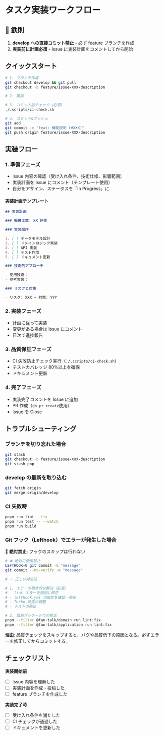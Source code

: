 # タスク実装ワークフロー

## 🚨 鉄則

1. **develop への直接コミット禁止** - 必ず feature ブランチを作成
2. **実装前に計画必須** - Issue に実装計画をコメントしてから開始

## クイックスタート

```bash
# 1. ブランチ作成
git checkout develop && git pull
git checkout -b feature/issue-XXX-description

# 2. 実装

# 3. コミット前チェック（必須）
./.scripts/ci-check.sh

# 4. コミット&プッシュ
git add .
git commit -m "feat: 機能説明 (#XXX)"
git push origin feature/issue-XXX-description
```

## 実装フロー

### 1. 準備フェーズ

- Issue 内容の確認（受け入れ条件、技術仕様、影響範囲）
- 実装計画を Issue にコメント（テンプレート使用）
- 自分をアサイン、ステータスを「In Progress」に

#### 実装計画テンプレート

```markdown
## 実装計画

### 概算工数: XX 時間

### 実装順序

1. [ ] データモデル設計
2. [ ] ドメインロジック実装
3. [ ] API 実装
4. [ ] テスト作成
5. [ ] ドキュメント更新

### 技術的アプローチ

- 使用技術：
- 参考実装：

### リスクと対策

- リスク: XXX → 対策: YYY
```

### 2. 実装フェーズ

- 計画に従って実装
- 変更がある場合は Issue にコメント
- 日次で進捗報告

### 3. 品質保証フェーズ

- CI 失敗防止チェック実行（`./.scripts/ci-check.sh`）
- テストカバレッジ 80%以上を確保
- ドキュメント更新

### 4. 完了フェーズ

- 実装完了コメントを Issue に追加
- PR 作成（`gh pr create`使用）
- Issue を Close

## トラブルシューティング

### ブランチを切り忘れた場合

```bash
git stash
git checkout -b feature/issue-XXX-description
git stash pop
```

### develop の最新を取り込む

```bash
git fetch origin
git merge origin/develop
```

### CI 失敗時

```bash
pnpm run lint --fix
pnpm run test -- --watch
pnpm run build
```

### Git フック（Lefthook）でエラーが発生した場合

🚨 **絶対禁止**: フックのスキップは行わない

```bash
# ❌ 絶対に使用禁止
LEFTHOOK=0 git commit -m "message"
git commit --no-verify -m "message"

# ✅ 正しい対処法

# 1. エラーの根本的な解決（必須）
# - lint エラーを個別に修正
# - lefthook.yml の設定を確認・修正
# - Turbo 設定の調整
# - テストの修正

# 2. 個別パッケージでの修正
pnpm --filter @fan-talk/domain run lint:fix
pnpm --filter @fan-talk/application run lint:fix
```

**理由**: 品質チェックをスキップすると、バグや品質低下の原因となる。必ずエラーを修正してからコミットする。

## チェックリスト

**実装開始前**

- [ ] Issue 内容を理解した
- [ ] 実装計画を作成・投稿した
- [ ] feature ブランチを作成した

**実装完了時**

- [ ] 受け入れ条件を満たした
- [ ] CI チェックが通過した
- [ ] ドキュメントを更新した
